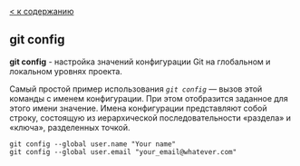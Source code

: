 [< к содержанию](./readme.md)

## git config

**git config** - настройка значений конфигурации Git на глобальном и локальном уровнях проекта.

Самый простой пример использования *`git config`* — вызов этой команды с именем конфигурации. При этом отобразится заданное для этого имени значение. Имена конфигурации представляют собой строку, состоящую из иерархической последовательности «раздела» и «ключа», разделенных точкой.

```bash=
git config --global user.name "Your name"
git config --global user.email "your_email@whatever.com"
```